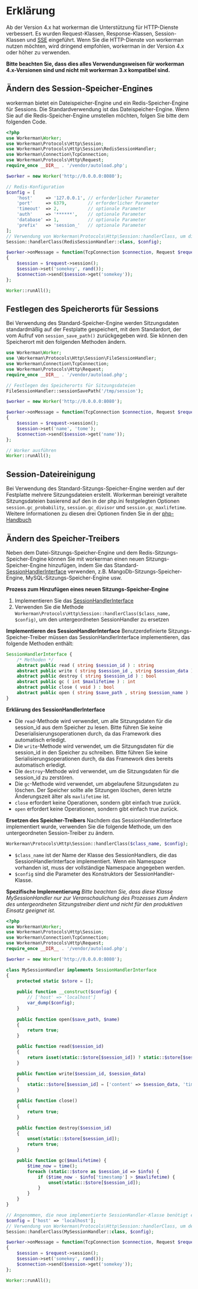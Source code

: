 # Erklärung
Ab der Version 4.x hat workerman die Unterstützung für HTTP-Dienste verbessert. Es wurden Request-Klassen, Response-Klassen, Session-Klassen und [SSE](SSE.md) eingeführt. Wenn Sie die HTTP-Dienste von workerman nutzen möchten, wird dringend empfohlen, workerman in der Version 4.x oder höher zu verwenden.

**Bitte beachten Sie, dass dies alles Verwendungsweisen für workerman 4.x-Versionen sind und nicht mit workerman 3.x kompatibel sind.**

## Ändern des Session-Speicher-Engines
workerman bietet ein Dateispeicher-Engine und ein Redis-Speicher-Engine für Sessions. Die Standardverwendung ist das Dateispeicher-Engine. Wenn Sie auf die Redis-Speicher-Engine umstellen möchten, folgen Sie bitte dem folgenden Code.
```php
<?php
use Workerman\Worker;
use Workerman\Protocols\Http\Session;
use Workerman\Protocols\Http\Session\RedisSessionHandler;
use Workerman\Connection\TcpConnection;
use Workerman\Protocols\Http\Request;
require_once __DIR__ . '/vendor/autoload.php';

$worker = new Worker('http://0.0.0.0:8080');

// Redis-Konfiguration
$config = [
    'host'     => '127.0.0.1', // erforderlicher Parameter
    'port'     => 6379,        // erforderlicher Parameter
    'timeout'  => 2,           // optionale Parameter
    'auth'     => '******',    // optionale Parameter
    'database' => 1,           // optionale Parameter
    'prefix'   => 'session_'   // optionale Parameter
];
// Verwendung von Workerman\Protocols\Http\Session::handlerClass, um die Session-Treiberklasse zu ändern
Session::handlerClass(RedisSessionHandler::class, $config);

$worker->onMessage = function(TcpConnection $connection, Request $request)
{
    $session = $request->session();
    $session->set('somekey', rand());
    $connection->send($session->get('somekey'));
};

Worker::runAll();
```

## Festlegen des Speicherorts für Sessions
Bei Verwendung des Standard-Speicher-Engine werden Sitzungsdaten standardmäßig auf der Festplatte gespeichert, mit dem Standardort, der vom Aufruf von `session_save_path()` zurückgegeben wird. Sie können den Speicherort mit den folgenden Methoden ändern.

```php
use Workerman\Worker;
use \Workerman\Protocols\Http\Session\FileSessionHandler;
use Workerman\Connection\TcpConnection;
use Workerman\Protocols\Http\Request;
require_once __DIR__ . '/vendor/autoload.php';

// Festlegen des Speicherorts für Sitzungsdateien
FileSessionHandler::sessionSavePath('/tmp/session');

$worker = new Worker('http://0.0.0.0:8080');

$worker->onMessage = function(TcpConnection $connection, Request $request)
{
    $session = $request->session();
    $session->set('name', 'tome');
    $connection->send($session->get('name'));
};

// Worker ausführen
Worker::runAll();
```

## Session-Dateireinigung
Bei Verwendung des Standard-Sitzungs-Speicher-Engine werden auf der Festplatte mehrere Sitzungsdateien erstellt. Workerman bereinigt veraltete Sitzungsdateien basierend auf den in der php.ini festgelegten Optionen `session.gc_probability`, `session.gc_divisor` und `session.gc_maxlifetime`. Weitere Informationen zu diesen drei Optionen finden Sie in der [php-Handbuch](https://www.php.net/manual/zh/session.configuration.php#ini.session.gc-probability)

## Ändern des Speicher-Treibers
Neben dem Datei-Sitzungs-Speicher-Engine und dem Redis-Sitzungs-Speicher-Engine können Sie mit workerman einen neuen Sitzungs-Speicher-Engine hinzufügen, indem Sie das Standard-[SessionHandlerInterface](https://www.php.net/manual/zh/class.sessionhandlerinterface.php) verwenden, z.B. MangoDb-Sitzungs-Speicher-Engine, MySQL-Sitzungs-Speicher-Engine usw.

**Prozess zum Hinzufügen eines neuen Sitzungs-Speicher-Engine**
1. Implementieren Sie das [SessionHandlerInterface](https://www.php.net/manual/zh/class.sessionhandlerinterface.php) 
2. Verwenden Sie die Methode  `Workerman\Protocols\Http\Session::handlerClass($class_name, $config)`, um den untergeordneten SessionHandler zu ersetzen

**Implementieren des SessionHandlerInterface**
Benutzerdefinierte Sitzungs-Speicher-Treiber müssen das SessionHandlerInterface implementieren, das folgende Methoden enthält:
```php
SessionHandlerInterface {
    /* Methoden */
    abstract public read ( string $session_id ) : string
    abstract public write ( string $session_id , string $session_data ) : bool
    abstract public destroy ( string $session_id ) : bool
    abstract public gc ( int $maxlifetime ) : int
    abstract public close ( void ) : bool
    abstract public open ( string $save_path , string $session_name ) : bool
}
```
**Erklärung des SessionHandlerInterface**
- Die `read`-Methode wird verwendet, um alle Sitzungsdaten für die session_id aus dem Speicher zu lesen. Bitte führen Sie keine Deserialisierungsoperationen durch, da das Framework dies automatisch erledigt.
- Die `write`-Methode wird verwendet, um die Sitzungsdaten für die session_id in den Speicher zu schreiben. Bitte führen Sie keine Serialisierungsoperationen durch, da das Framework dies bereits automatisch erledigt.
- Die `destroy`-Methode wird verwendet, um die Sitzungsdaten für die session_id zu zerstören.
- Die `gc`-Methode wird verwendet, um abgelaufene Sitzungsdaten zu löschen. Der Speicher sollte alle Sitzungen löschen, deren letzte Änderungszeit älter als `maxlifetime` ist.
- `close` erfordert keine Operationen, sondern gibt einfach true zurück.
- `open` erfordert keine Operationen, sondern gibt einfach true zurück.

**Ersetzen des Speicher-Treibers**
Nachdem das SessionHandlerInterface implementiert wurde, verwenden Sie die folgende Methode, um den untergeordneten Session-Treiber zu ändern.
```php
Workerman\Protocols\Http\Session::handlerClass($class_name, $config);
``` 
- `$class_name` ist der Name der Klasse des SessionHandlers, die das SessionHandlerInterface implementiert. Wenn ein Namespace vorhanden ist, muss der vollständige Namespace angegeben werden.
- `$config` sind die Parameter des Konstruktors der SessionHandler-Klasse.

**Spezifische Implementierung**
*Bitte beachten Sie, dass diese Klasse MySessionHandler nur zur Veranschaulichung des Prozesses zum Ändern des untergeordneten Sitzungstreiber dient und nicht für den produktiven Einsatz geeignet ist.*
```php
<?php
use Workerman\Worker;
use Workerman\Protocols\Http\Session;
use Workerman\Connection\TcpConnection;
use Workerman\Protocols\Http\Request;
require_once __DIR__ . '/vendor/autoload.php';

$worker = new Worker('http://0.0.0.0:8080');

class MySessionHandler implements SessionHandlerInterface
{
    protected static $store = [];
    
    public function __construct($config) {
        // ['host' => 'localhost']
        var_dump($config);
    }
    
    public function open($save_path, $name)
    {
        return true;
    }

    public function read($session_id)
    {
        return isset(static::$store[$session_id]) ? static::$store[$session_id]['content'] : '';
    }

    public function write($session_id, $session_data)
    {
        static::$store[$session_id] = ['content' => $session_data, 'timestamp' => time()];
    }

    public function close()
    {
        return true;
    }

    public function destroy($session_id)
    {
        unset(static::$store[$session_id]);
        return true;
    }

    public function gc($maxlifetime) {
        $time_now = time();
        foreach (static::$store as $session_id => $info) {
            if ($time_now - $info['timestamp'] > $maxlifetime) {
                unset(static::$store[$session_id]);
            }
        }
    }
}

// Angenommen, die neue implementierte SessionHandler-Klasse benötigt einige Konfigurationsparameter
$config = ['host' => 'localhost'];
// Verwendung von Workerman\Protocols\Http\Session::handlerClass, um den untergeordneten Session-Treiber zu ändern
Session::handlerClass(MySessionHandler::class, $config);

$worker->onMessage = function(TcpConnection $connection, Request $request)
{
    $session = $request->session();
    $session->set('somekey', rand());
    $connection->send($session->get('somekey'));
};

Worker::runAll();
```
